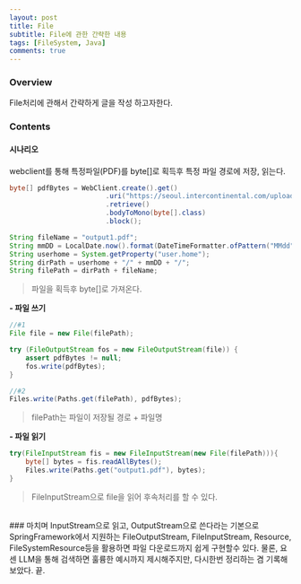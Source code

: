 ```yaml
---
layout: post
title: File
subtitle: File에 관한 간략한 내용
tags: [FileSystem, Java]
comments: true
---
```


### Overview
File처리에 관해서 간략하게 글을 작성 하고자한다.


### Contents
#### 시나리오
webclient를 통해 특정파일(PDF)를 byte[]로 획득후 특정 파일 경로에 저장, 읽는다.

```java
byte[] pdfBytes = WebClient.create().get()
                        .uri("https://seoul.intercontinental.com/upload/file/commonfilelang/15/800.pdf")
                        .retrieve()
                        .bodyToMono(byte[].class)
                        .block();

String fileName = "output1.pdf";
String mmDD = LocalDate.now().format(DateTimeFormatter.ofPattern("MMdd"));
String userhome = System.getProperty("user.home");
String dirPath = userhome + "/" + mmDD + "/";
String filePath = dirPath + fileName;                        
```
> 파일을 획득후 byte[]로 가져온다.

**- 파일 쓰기**

```java
//#1 
File file = new File(filePath);

try (FileOutputStream fos = new FileOutputStream(file)) {
    assert pdfBytes != null;
    fos.write(pdfBytes);
}

//#2
Files.write(Paths.get(filePath), pdfBytes);
```
> filePath는 파일이 저장될 경로 + 파일명

**- 파일 읽기**

```java
try(FileInputStream fis = new FileInputStream(new File(filePath))){
    byte[] bytes = fis.readAllBytes();
    Files.write(Paths.get("output1.pdf"), bytes);
}
```
> FileInputStream으로 file을 읽어 후속처리를 할 수 있다.

<br>
### 마치며
InputStream으로 읽고, OutputStream으로 쓴다라는 기본으로 SpringFramework에서 지원하는 FileOutputStream, FileInputStream, Resource, FileSystemResource등을 활용하면 파일 다운로드까지 쉽게 구현할수 있다. 물론, 요센 LLM을 통해 검색하면 훌륭한 예시까지 제시해주지만, 다시한번 정리하는 겸 기록해보았다. 끝.